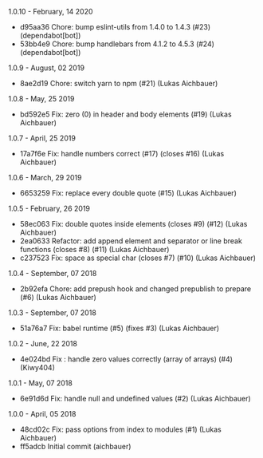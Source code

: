 1.0.10 - February, 14 2020

* d95aa36 Chore: bump eslint-utils from 1.4.0 to 1.4.3 (#23) (dependabot[bot])
* 53bb4e9 Chore: bump handlebars from 4.1.2 to 4.5.3 (#24) (dependabot[bot])

1.0.9 - August, 02 2019

* 8ae2d19 Chore: switch yarn to npm (#21) (Lukas Aichbauer)

1.0.8 - May, 25 2019

* bd592e5 Fix: zero (0) in header and body elements (#19) (Lukas Aichbauer)

1.0.7 - April, 25 2019

* 17a7f6e Fix: handle numbers correct (#17) (closes #16) (Lukas Aichbauer)

1.0.6 - March, 29 2019

* 6653259 Fix: replace every double quote (#15) (Lukas Aichbauer)

1.0.5 - February, 26 2019

* 58ec063 Fix: double quotes inside elements (closes #9) (#12) (Lukas Aichbauer)
* 2ea0633 Refactor: add append element and separator or line break functions (closes #8) (#11) (Lukas Aichbauer)
* c237523 Fix: space as special char (closes #7) (#10) (Lukas Aichbauer)

1.0.4 - September, 07 2018

* 2b92efa Chore: add prepush hook and changed prepublish to prepare (#6) (Lukas Aichbauer)

1.0.3 - September, 07 2018

* 51a76a7 Fix: babel runtime (#5) (fixes #3) (Lukas Aichbauer)

1.0.2 - June, 22 2018

* 4e024bd Fix : handle zero values correctly (array of arrays) (#4) (Kiwy404)

1.0.1 - May, 07 2018

* 6e91d6d Fix: handle null and undefined values (#2) (Lukas Aichbauer)

1.0.0 - April, 05 2018

* 48cd02c Fix: pass options from index to modules (#1) (Lukas Aichbauer)
* ff5adcb Initial commit (aichbauer)

